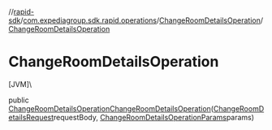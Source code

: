 //[rapid-sdk](../../../index.md)/[com.expediagroup.sdk.rapid.operations](../index.md)/[ChangeRoomDetailsOperation](index.md)/[ChangeRoomDetailsOperation](-change-room-details-operation.md)

# ChangeRoomDetailsOperation

[JVM]\

public [ChangeRoomDetailsOperation](index.md)[ChangeRoomDetailsOperation](-change-room-details-operation.md)([ChangeRoomDetailsRequest](../../com.expediagroup.sdk.rapid.models/-change-room-details-request/index.md)requestBody, [ChangeRoomDetailsOperationParams](../-change-room-details-operation-params/index.md)params)
